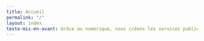 ```yaml
---
title: Accueil
permalink: "/"
layout: index
texte-mis-en-avant: Grâce au numérique, nous créons les services publics de demain
---
```


